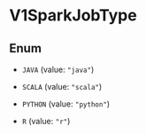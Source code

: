 

# V1SparkJobType

## Enum


* `JAVA` (value: `"java"`)

* `SCALA` (value: `"scala"`)

* `PYTHON` (value: `"python"`)

* `R` (value: `"r"`)



